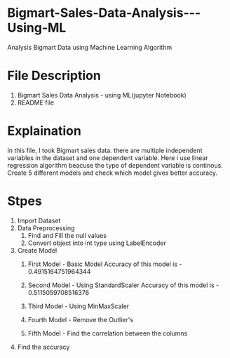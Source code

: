 # Bigmart-Sales-Data-Analysis---Using-ML
 Analysis Bigmart Data using Machine Learning Algorithm
 
 # File Description
 1. Bigmart Sales Data Analysis - using ML(jupyter Notebook)
 2. README file

# Explaination
In this file, I took Bigmart sales data. there are multiple independent variables in the dataset and one dependent variable. Here i use linear regression algorithm beacuse the type of dependent variable is continous.
Create 5 different models and check which model gives better accuracy.
  
  # Stpes
  1. Import Dataset
  2. Data Preprocessing
     1. Find and Fill the null values
     2. Convert object into int type using LabelEncoder
  4. Create Model
     1. First Model - Basic Model
        Accuracy of this model is - 0.4915164751964344
        
     2. Second Model - Using StandardScaler
         Accuracy of this model is - 0.5115059708516376
         
     4. Third Model - Using MinMaxScaler
     5. Fourth Model - Remove the Outlier's
     6. Fifth Model - Find the correlation between the columns
  5. Find the accuracy

